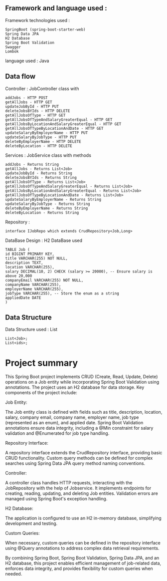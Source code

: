 

## Framework and language used :

Framework  technologies used : 
   
    SpringBoot (spring-boot-starter-web)
    Spring Data JPA
    H2 Database
    Spring Boot Validation
    Swagger
    Lombok


language used :      Java

## Data flow
Controller : JobController class with


    addJobs - HTTP POST
    getAllJobs - HTTP GET
    updateJobById - HTTP PUT
    deleteJobsBYIds - HTTP DELETE
    getAllJobsOfType - HTTP GET
    getAllJobsOfTypeAndSalaryGreaterEqual - HTTP GET
    getAllJobsByLocationAndSalaryGreaterEqual - HTTP GET
    getAllJobsOfTypeByLocationAndDate - HTTP GET
    updateSalaryByEmployerName - HTTP PUT
    updateSalaryByJobType - HTTP PUT
    deleteByEmployerName - HTTP DELETE
    deleteByLocation - HTTP DELETE


Services : JobService  class with methods

    addJobs - Returns String
    getAllJobs - Returns List<Job>
    updateJobById - Returns String
    deleteJobsBYIds - Returns String
    getAllJobsOfType - Returns List<Job>
    getAllJobsOfTypeAndSalaryGreaterEqual - Returns List<Job>
    getAllJobsByLocationAndSalaryGreaterEqual - Returns List<Job>
    getAllJobsOfTypeByLocationAndDate - Returns List<Job>
    updateSalaryByEmployerName - Returns String
    updateSalaryByJobType - Returns String
    deleteByEmployerName - Returns String
    deleteByLocation - Returns String
           


Repository :   

    interface IJobRepo which extends CrudRepository<Job,Long> 


DataBase Design :  H2 DataBase used


    TABLE Job (
    id BIGINT PRIMARY KEY,
    title VARCHAR(255) NOT NULL,
    description TEXT,
    location VARCHAR(255),
    salary DECIMAL(10, 2) CHECK (salary >= 20000), -- Ensure salary is above 20,000
    companyEmail VARCHAR(255) NOT NULL,
    companyName VARCHAR(255),
    employerName VARCHAR(255),
    jobType VARCHAR(255), -- Store the enum as a string
    appliedDate DATE
    )

## Data Structure
Data Structure used : List    

    List<Job>;
    List<ids>;

# Project summary

This Spring Boot project implements CRUD (Create, Read, Update, Delete) operations on a Job entity while incorporating Spring Boot Validation using annotations. The project uses an H2 database for data storage. Key components of the project include:

Job Entity:

The Job entity class is defined with fields such as title,  description, location, salary, company email, company name, employer name, job type (represented as an enum), and applied date. Spring Boot Validation annotations ensure data integrity, including a @Min constraint for salary validation and @Enumerated for job type handling.

Repository Interface:

 A repository interface extends the CrudRepository interface, providing basic CRUD functionality. Custom query methods can be defined for complex searches using Spring Data JPA query method naming conventions.

Controller: 

A controller class handles HTTP requests, interacting with the JobRepository with the help of Jobservice. It implements endpoints for creating, reading, updating, and deleting Job entities. Validation errors are managed using Spring Boot's exception handling.

H2 Database:

 The application is configured to use an H2 in-memory database, simplifying development and testing.

Custom Queries:

 When necessary, custom queries can be defined in the repository interface using @Query annotations to address complex data retrieval requirements.

By combining Spring Boot, Spring Boot Validation, Spring Data JPA, and an H2 database, this project enables efficient management of job-related data, enforces data integrity, and provides flexibility for custom queries when needed.

